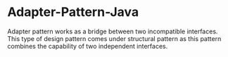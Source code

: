 # Adapter-Pattern-Java
Adapter pattern works as a bridge between two incompatible interfaces. This type of design pattern comes under structural pattern as this pattern combines the capability of two independent interfaces.
